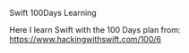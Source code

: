 Swift 100Days Learning

Here I learn Swift with the 100 Days plan from: https://www.hackingwithswift.com/100/6
